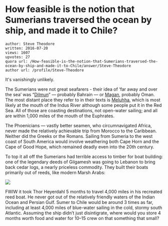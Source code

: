 # How feasible is the notion that Sumerians traversed the ocean by ship, and made it to Chile?

	author: Steve Theodore
	written: 2016-07-20
	views: 1607
	upvotes: 27
	quora url: /How-feasible-is-the-notion-that-Sumerians-traversed-the-ocean-by-ship-and-made-it-to-Chile/answer/Steve-Theodore
	author url: /profile/Steve-Theodore


It's vanishingly unlikely.

The Sumerians were not great seafarers - their idea of ‘far away and over the sea’ was “[Dilmun](https://en.wikipedia.org/wiki/Dilmun)” — probably Bahrain — or [Magan](https://en.wikipedia.org/wiki/Magan_(civilization)), probably Oman. The most distant place they refer to in their texts is [Meluhha](https://en.wikipedia.org/wiki/Meluhha), which is most likely at the mouth of the Indus River although some people put it in the Red Sea. All of those are coasting destinations, not open-water sailing; and all are within 1,000 miles of the mouth of the Euphrates.

The Phoenicians — vastly better seamen, who circumnavigated Africa, never made the relatively achievable trip from Morocco to the Caribbean. Neither did the Greeks or the Romans. Sailing from Sumeria to the west coast of South America would involve weathering both Cape Horn and the Cape of Good Hope, which remained deadly even into the 20th century.

To top it all off the Sumerians had terrible access to timber for boat building: one of the legendary deeds of Gilgamesh was going to Lebanon to bring back cedar logs, a nearly priceless commodity. They built their boats primarily out of reeds, like modern Marsh Arabs:

![](https://qph.fs.quoracdn.net/main-qimg-c911106c08accfd1551b1767d56c392a)

FWIW it took Thor Heyerdahl 5 months to travel 4,000 miles in his recreated reed boat. He never got out of the relatively friendly waters of the Indian Ocean and Persian Gulf. Sumer to Chile would be around 3 times as far, including at least 4,000 miles of blue-water sailing in the cold, stormy south Atlantic. Assuming the ship didn’t just disintigrate, where would you store 4 months worth food and water for 10–15 crew on that something that small?

